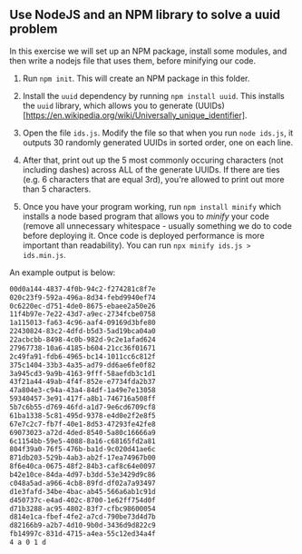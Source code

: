 ## Use NodeJS and an NPM library to solve a uuid problem

In this exercise we will set up an NPM package, install some modules, and then write a nodejs file that uses them, before minifying our code.

1. Run `npm init`. This will create an NPM package in this folder.

2. Install the `uuid` dependency by running `npm install uuid`. This installs the `uuid` library, which allows you to generate (UUIDs)[https://en.wikipedia.org/wiki/Universally_unique_identifier].

3. Open the file `ids.js`. Modify the file so that when you run `node ids.js`, it outputs 30 randomly generated UUIDs in sorted order, one on each line.

4. After that, print out up the 5 most commonly occuring characters (not including dashes) across ALL of the generate UUIDs. If there are ties (e.g. 6 characters that are equal 3rd), you're allowed to print out more than 5 characters. 

5. Once you have your program working, run `npm install minify` which installs a node based program that allows you to *minify* your code (remove all unnecessary whitespace - usually something we do to code before deploying it. Once code is deployed performance is more important than readability). You can run `npx minify ids.js > ids.min.js`.

An example output is below:
```txt
00d0a144-4837-4f0b-94c2-f274281c8f7e
020c23f9-592a-496a-8d34-febd9940ef74
0c6220ec-d751-4de0-8675-ebaee2a50e26
11f4b97e-7e22-43d7-a9ec-2734fcbe0758
1a115013-fa63-4c96-aaf4-09169d3bfe80
22430824-83c2-4dfd-b5d3-5ad19bca04a0
22acbcbb-8498-4c0b-982d-9c2e1afad624
27967738-10a6-4185-b604-21cc36f01671
2c49fa91-fdb6-4965-bc14-1011cc6c812f
375c1404-33b3-4a35-ad79-dd6ae6fe0f82
3a945cd3-9a9b-4163-9fff-58aefdb3c1d1
43f21a44-49ab-4f4f-852e-e7734fda2b37
47a804e3-c94a-43a4-84df-1a49e7e13058
59340457-3e91-417f-a8b1-746716a508ff
5b7c6b55-d769-46fd-a1d7-9e6cd6709cf8
61ba1338-5c81-495d-9378-e4d0e2f2e8f5
67e7c2c7-fb7f-40e1-8d53-47293fe42fe8
69073023-a72d-4ded-8540-5a80c16666a9
6c1154bb-59e5-4088-8a16-c68165fd2a81
804f39a0-76f5-476b-ba1d-9c020d41ae6c
871db203-529b-4ab3-ab2f-17ea74967b00
8f6e40ca-0675-48f2-84b3-caf8c64e0097
b42e10ce-84da-4d97-b3dd-53e3429d9c86
c048a5ad-a966-4cb8-89fd-df02a7a93497
d1e3fafd-34be-4bac-ab45-566a6ab1c91d
d450737c-e4ad-402c-8700-1e62ff754d0f
d71b3288-ac95-4802-83f7-cfbc98600054
d814e1ca-fbef-4fe2-a7cd-790be73d4d7b
d82166b9-a2b7-4d10-9b0d-3436d9d822c9
fb14997c-831d-4715-a4ea-55c12ed34a4f
4 a 0 1 d
```